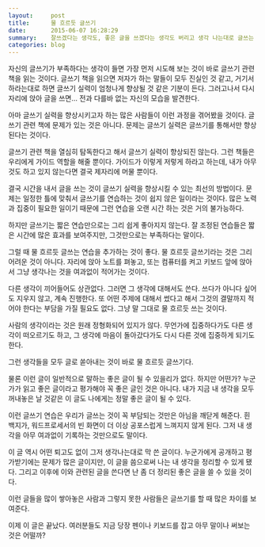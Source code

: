 ```yaml
---
layout:     post
title:      물 흐르듯 글쓰기
date:       2015-06-07 16:28:29
summary:    잘쓰겠다는 생각도, 좋은 글을 쓰겠다는 생각도 버리고 생각 나는대로 글쓰는 것을 연습하는 것도 좋은 글쓰기 연습 방법이다.
categories: blog
---
```


자신의 글쓰기가 부족하다는 생각이 들면 가장 먼저 시도해 보는 것이 바로 글쓰기 관련 책을 읽는 것이다. 글쓰기 책을 읽으면 저자가 하는 말들이 모두 진실인 것 같고, 거기서 하라는대로 하면 글쓰기 실력이 엄청나게 향상될 것 같은 기분이 든다. 그러고나서 다시 자리에 앉아 글을 쓰면... 전과 다를바 없는 자신의 모습을 발견한다.

아마 글쓰기 실력을 향상시키고자 하는 많은 사람들이 이런 과정을 겪어봤을 것이다. 글쓰기 관련 책에 문제가 있는 것은 아니다. 문제는 글쓰기 실력은 글쓰기를 통해서만 향상된다는 것이다. 

글쓰기 관련 책을 열심히 탐독한다고 해서 글쓰기 실력이 향상되진 않는다. 그런 책들은 우리에게 가이드 역할을 해줄 뿐이다. 가이드가 이렇게 저렇게 하라고 하는데, 내가 아무것도 하고 있지 않는다면 결국 제자리에 머물 뿐이다.

결국 시간을 내서 글을 쓰는 것이 글쓰기 실력을 향상시킬 수 있는 최선의 방법이다. 문제는 일정한 틀에 맞춰서 글쓰기를 연습하는 것이 쉽지 않은 일이라는 것이다. 많은 노력과 집중이 필요한 일이기 때문에 그런 연습을 오랜 시간 하는 것은 거의 불가능하다.

하지만 글쓰기는 짧은 연습만으로는 그리 쉽게 좋아지지 않는다. 잘 조정된 연습들은 짧은 시간에 많은 효과를 보여주지만, 그것만으로는 부족하다는 말이다.

그럴 때 물 흐르듯 글쓰는 연습을 추가하는 것이 좋다. 물 흐르듯 글쓰기라는 것은 그리 어려운 것이 아니다. 자리에 앉아 노트를 펴놓고, 또는 컴퓨터를 켜고 키보드 앞에 앉아서 그냥 생각나는 것을 여과없이 적어가는 것이다.

다른 생각이 끼어들어도 상관없다. 그러면 그 생각에 대해서도 쓴다. 쓰다가 아니다 싶어도 지우지 않고, 계속 진행한다. 또 어떤 주제에 대해서 썼다고 해서 그것의 결말까지 적어야 한다는 부담을 가질 필요도 없다. 그냥 말 그대로 물 흐르듯 쓰는 것이다.

사람의 생각이라는 것은 원래 정형화되어 있지가 않다. 무언가에 집중하다가도 다른 생각이 떠오르기도 하고, 그 생각에 마음이 돌아갔다가도 다시 다른 것에 집중하게 되기도 한다. 

그런 생각들을 모두 글로 쏟아내는 것이 바로 물 흐르듯 글쓰기다. 

물론 이런 글이 일반적으로 말하는 좋은 글이 될 수 있을리가 없다. 하지만 어떤가? 누군가가 읽고 좋은 글이라고 평가해야 꼭 좋은 글인 것은 아니다. 내가 지금 내 생각을 모두 꺼내놓은 날 것같은 이 글도 나에게는 정말 좋은 글이 될 수 있다. 

이런 글쓰기 연습은 우리가 글쓰는 것이 꼭 부담되는 것만은 아님을 깨닫게 해준다. 흰 백지가, 워드프로세서의 빈 화면이 더 이상 공포스럽게 느껴지지 않게 된다. 그저 내 생각을 아무 여과없이 기록하는 것만으로도 말이다.

이 글 역시 어떤 퇴고도 없이 그저 생각나는대로 막 쓴 글이다. 누군가에게 공개하고 평가받기에는 문제가 많은 글이지만, 이 글을 씀으로써 나는 내 생각을 정리할 수 있게 됐다. 그리고 이후에 이와 관련된 글을 쓴다면 난 좀 더 정리된 좋은 글을 쓸 수 있을 것이다.

이런 글들을 많이 쌓아놓은 사람과 그렇지 못한 사람들은 글쓰기를 할 때 많은 차이를 보여준다. 

이제 이 글은 끝났다. 여러분들도 지금 당장 펜이나 키보드를 잡고 아무 말이나 써보는 것은 어떨까?